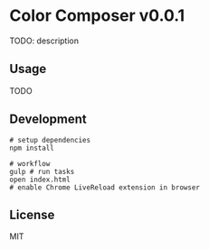 # Color Composer v0.0.1

TODO: description

## Usage

TODO

## Development

    # setup dependencies
    npm install

    # workflow
    gulp # run tasks
    open index.html
    # enable Chrome LiveReload extension in browser

## License

MIT
